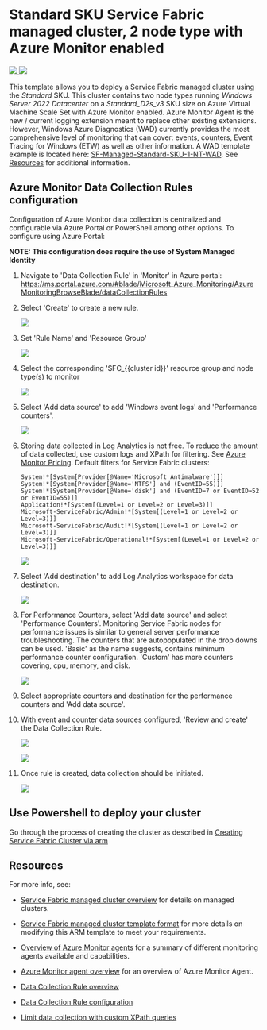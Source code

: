 # Standard SKU Service Fabric managed cluster, 2 node type with Azure Monitor enabled

<a href="https://portal.azure.com/#create/Microsoft.Template/uri/https%3A%2F%2Fraw.githubusercontent.com%2FAzure-Samples%2Fservice-fabric-cluster-templates%2Fmaster%2FSF-Managed-Standard-SKU-1-NT-AzureMonitor%2Fazuredeploy.json" target="_blank">
    <img src="http://azuredeploy.net/deploybutton.png"/>
</a>
<a href="http://armviz.io/#/?load=https%3A%2F%2Fraw.githubusercontent.com%2FAzure-Samples%2Fservice-fabric-cluster-templates%2Fmaster%2FSF-Managed-Standard-SKU-1-NT-AzureMonitor%2Fazuredeploy.json" target="_blank">
    <img src="http://armviz.io/visualizebutton.png"/>
</a>

This template allows you to deploy a Service Fabric managed cluster using the *Standard* SKU. This cluster contains two node types running *Windows Server 2022 Datacenter* on a *Standard_D2s_v3* SKU size on Azure Virtual Machine Scale Set with Azure Monitor enabled. Azure Monitor Agent is the new / current logging extension meant to replace other existing extensions. However, Windows Azure Diagnostics (WAD) currently provides the most comprehensive level of monitoring that can cover: events, counters, Event Tracing for Windows (ETW) as well as other information. A WAD template example is located here: [SF-Managed-Standard-SKU-1-NT-WAD](../SF-Managed-Standard-SKU-1-NT-WAD). See [Resources](#resources) for additional information.

## Azure Monitor Data Collection Rules configuration

Configuration of Azure Monitor data collection is centralized and configurable via Azure Portal or PowerShell among other options. To configure using Azure Portal:

**NOTE: This configuration does require the use of System Managed Identity**

1. Navigate to 'Data Collection Rule' in 'Monitor' in Azure portal: https://ms.portal.azure.com/#blade/Microsoft_Azure_Monitoring/AzureMonitoringBrowseBlade/dataCollectionRules

2. Select 'Create' to create a new rule.

    ![](media/azure-monitor-dcr-create.png)

3. Set 'Rule Name' and 'Resource Group'

    ![](media/azure-monitor-dcr-create.2.png)

4. Select the corresponding 'SFC_{{cluster id}}' resource group and node type(s) to monitor

    ![](media/azure-monitor-dcr-create-select-scope.png)

5. Select 'Add data source' to add 'Windows event logs' and 'Performance counters'.

    ![](media/azure-monitor-dcr-create-add-source.png)

6. Storing data collected in Log Analytics is not free. To reduce the amount of data collected, use custom logs and XPath for filtering. See [Azure Monitor Pricing](https://azure.microsoft.com/en-us/pricing/details/monitor/). Default filters for Service Fabric clusters:

    ```text
    System!*[System[Provider[@Name='Microsoft Antimalware']]]
    System!*[System[Provider[@Name='NTFS'] and (EventID=55)]]
    System!*[System[Provider[@Name='disk'] and (EventID=7 or EventID=52 or EventID=55)]]
    Application!*[System[(Level=1 or Level=2 or Level=3)]]
    Microsoft-ServiceFabric/Admin!*[System[(Level=1 or Level=2 or Level=3)]]
    Microsoft-ServiceFabric/Audit!*[System[(Level=1 or Level=2 or Level=3)]]
    Microsoft-ServiceFabric/Operational!*[System[(Level=1 or Level=2 or Level=3)]]
    ```

    ![](media/azure-monitor-dcr-create-custom-events.png)

7. Select 'Add destination' to add Log Analytics workspace for data destination.

    ![](media/azure-monitor-dcr-custom-events-destination.png)


8. For Performance Counters, select 'Add data source' and select 'Performance Counters'. Monitoring Service Fabric nodes for performance issues is similar to general server performance troubleshooting. The counters that are autopopulated in the drop downs can be used. 'Basic' as the name suggests, contains minimum performance counter configuration. 'Custom' has more counters covering, cpu, memory, and disk.

    ![](media/azure-monitor-dcr-create-counters.png)

9. Select appropriate counters and destination for the performance counters and 'Add data source'.

10. With event and counter data sources configured, 'Review and create' the Data Collection Rule.

    ![](media/azure-monitor-dcr-create-dcr-review.png)

    ![](media/azure-monitor-dcr-create-review.2.png)

11. Once rule is created, data collection should be initiated.

    ![](media/azure-monitor-dcr-created.log.png)

## Use Powershell to deploy your cluster

Go through the process of creating the cluster as described in [Creating Service Fabric Cluster via arm](https://docs.microsoft.com/azure/service-fabric/service-fabric-cluster-creation-via-arm)

## Resources

For more info, see:

- [Service Fabric managed cluster overview](https://docs.microsoft.com/azure/service-fabric/overview-managed-cluster) for details on managed clusters.

- [Service Fabric managed cluster template format](https://docs.microsoft.com/azure/templates/microsoft.servicefabric/2021-05-01/managedclusters) for more details on modifying this ARM template to meet your requirements.

- [Overview of Azure Monitor agents](https://docs.microsoft.com/azure/azure-monitor/agents/agents-overview) for a summary of different monitoring agents available and capabilities.

- [Azure Monitor agent overview](https://docs.microsoft.com/azure/azure-monitor/agents/azure-monitor-agent-overview) for an overview of Azure Monitor Agent.

- [Data Collection Rule overview](https://docs.microsoft.com/azure/azure-monitor/essentials/data-collection-rule-overview)

- [Data Collection Rule configuration](https://docs.microsoft.com/azure/azure-monitor/agents/data-collection-rule-azure-monitor-agent)

- [Limit data collection with custom XPath queries](https://docs.microsoft.com/azure/azure-monitor/agents/data-collection-rule-azure-monitor-agent#limit-data-collection-with-custom-xpath-queries)